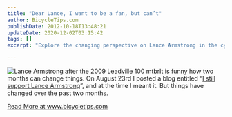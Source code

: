 ```yaml
---
title: "Dear Lance, I want to be a fan, but can’t"
author: BicycleTips.com
publishDate: 2012-10-18T13:48:21
updateDate: 2020-12-02T03:15:42
tags: []
excerpt: "Explore the changing perspective on Lance Armstrong in the cycling world. A once dedicated fan reevaluates his support."

---
```

<p><img alt="Lance Armstrong after the 2009 Leadville 100 mtbr" src="https://www.bicycletips.com/Portals/18/Content/10-18-12-Lance-337.jpg" style="display: block; float: left; margin-left: auto; margin-right: auto;" />It is funny how two months can change things. On August 23rd I posted a blog entitled &ldquo;<a href="https://www.bicycletips.com/tips/aid/32" target="_blank">I still support Lance Armstrong</a>&rdquo;, and at the time I meant it. But things have changed over the past two months.</p>  <a href="https://www.bicycletips.com/dear-lance-i-want-to-be-a-fan-but-cant">Read More at www.bicycletips.com</a>



